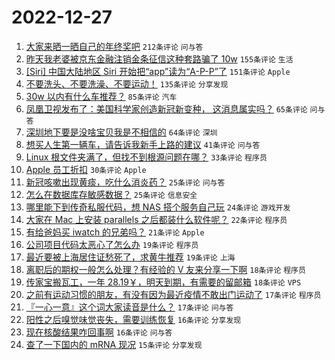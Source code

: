 # 2022-12-27

1. [大家来晒一晒自己的年终奖吧](https://www.v2ex.com/t/904879) `212条评论` `问与答`
1. [昨天我老婆被京东金融注销金条征信这种套路骗了 10w](https://www.v2ex.com/t/904940) `155条评论` `生活`
1. [[Siri] 中国大陆地区 Siri 开始把“app”读为“A-P-P”了](https://www.v2ex.com/t/904875) `151条评论` `Apple`
1. [不要洗头、不要洗澡、不要运动！](https://www.v2ex.com/t/904895) `135条评论` `分享发现`
1. [30w 以内有什么车推荐？](https://www.v2ex.com/t/904933) `85条评论` `汽车`
1. [凤凰卫视发布了：美国科学家创造新冠新变种， 这消息属实吗？](https://www.v2ex.com/t/904906) `65条评论` `问与答`
1. [深圳地下要是没啥宝贝我是不相信的](https://www.v2ex.com/t/904869) `64条评论` `深圳`
1. [想买人生第一辆车，请告诉我新手上路的建议](https://www.v2ex.com/t/904922) `41条评论` `问与答`
1. [Linux 根文件夹满了，但找不到根源问题在哪？](https://www.v2ex.com/t/904908) `33条评论` `程序员`
1. [Apple 员工折扣](https://www.v2ex.com/t/904898) `30条评论` `Apple`
1. [新冠咳嗽出现黄痰，吃什么消炎药？](https://www.v2ex.com/t/904874) `25条评论` `问与答`
1. [怎么在数据库存敏感数据？](https://www.v2ex.com/t/904868) `25条评论` `信息安全`
1. [哪里能下到传奇私服代码，想 NAS 搭个服务自己玩](https://www.v2ex.com/t/904971) `24条评论` `游戏开发`
1. [大家在 Mac 上安装 parallels 之后都装什么软件呢？](https://www.v2ex.com/t/904946) `22条评论` `程序员`
1. [有给爸妈买 iwatch 的兄弟吗？](https://www.v2ex.com/t/904891) `21条评论` `Apple`
1. [公司项目代码太恶心了怎么办](https://www.v2ex.com/t/904967) `19条评论` `程序员`
1. [最近要被上海居住证愁死了，求黄牛推荐](https://www.v2ex.com/t/904904) `19条评论` `上海`
1. [离职后的期权一般怎么处理？有经验的 V 友来分享一下啊](https://www.v2ex.com/t/904975) `18条评论` `程序员`
1. [传家宝搬瓦工，一年 28.19￥，明天到期，有需要的留邮箱](https://www.v2ex.com/t/904867) `18条评论` `VPS`
1. [之前有运动习惯的朋友，有没有因为最近疫情不敢出门运动了](https://www.v2ex.com/t/904938) `17条评论` `程序员`
1. [『一心一意』这个词大家读音是什么？](https://www.v2ex.com/t/904888) `17条评论` `问与答`
1. [阳性之后嗅觉味觉丧失，需要训练恢复](https://www.v2ex.com/t/904902) `16条评论` `分享发现`
1. [现在核酸结果咋回事啊](https://www.v2ex.com/t/904863) `16条评论` `问与答`
1. [查了一下国内的 mRNA 现况](https://www.v2ex.com/t/904917) `15条评论` `分享发现`
